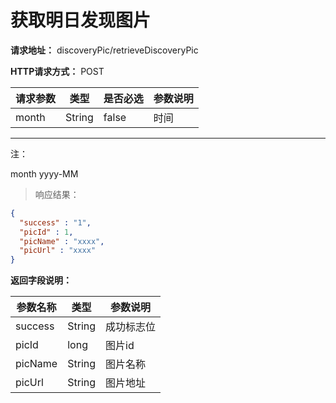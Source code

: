 # 获取明日发现图片

**请求地址：** discoveryPic/retrieveDiscoveryPic

**HTTP请求方式：** POST

| 请求参数 | 类型 | 是否必选 | 参数说明 |
| -- | -- | -- | -- |
| month | String | false | 时间 |

---

注：

month yyyy-MM

>响应结果：

```json
{
  "success" : "1",
  "picId" : 1,
  "picName" : "xxxx",
  "picUrl" : "xxxx"
}

```

**返回字段说明：**

| 参数名称 | 类型 | 参数说明 |
| -- | -- | -- |
| success | String | 成功标志位 |
| picId | long | 图片id |
| picName | String | 图片名称 |
| picUrl | String | 图片地址 |
